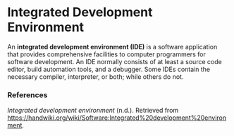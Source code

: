 # Integrated Development Environment

An **integrated development environment (IDE)** is a software application that provides comprehensive facilities to computer programmers for software development. An IDE normally consists of at least a source code editor, build automation tools, and a debugger. Some IDEs contain the necessary compiler, interpreter, or both; while others do not.

### References

*Integrated development environment* (n.d.). Retrieved from https://handwiki.org/wiki/Software:Integrated%20development%20environment. 